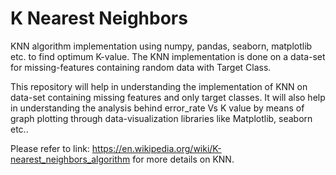 # K Nearest Neighbors
KNN algorithm implementation using numpy, pandas, seaborn, matplotlib etc. to find optimum K-value. 
The KNN implementation is done on a data-set for missing-features containing random data with Target Class.

This repository will help in understanding the implementation of KNN on data-set containing missing features and only target classes. It will also help in understanding the analysis behind error_rate Vs K value by means of graph plotting through data-visualization libraries like Matplotlib, seaborn etc..

Please refer to link: https://en.wikipedia.org/wiki/K-nearest_neighbors_algorithm for more details on KNN.
